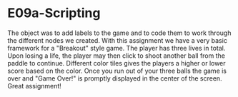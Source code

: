 # E09a-Scripting

The object was to add labels to the game and to code them to work through the different nodes we created. With this assignment we have a very basic framework for a "Breakout" style game. The player has three lives in total. Upon losing a life, the player may then click to shoot another ball from the paddle to continue. Different color tiles gives the players a higher or lower score based on the color. Once you run out of your three balls the game is over and "Game Over!" is promptly displayed in the center of the screen. Great assignment! 
 
